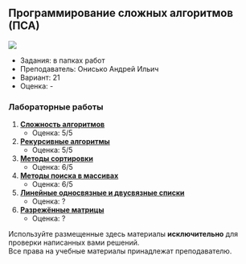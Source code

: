 ## Программирование сложных алгоритмов (ПСА)

![](https://img.shields.io/badge/Programming%20lang-Java-informational?style=flat-square&logo=java&logoColor=white&color=5194f0)

- Задания: в папках работ
- Преподаватель: Онисько Андрей Ильич
- Вариант: 21
- Оценка: -<br>

### Лабораторные работы
1. [**Сложность алгоритмов**](https://github.com/xairaven/KPI-Labs/tree/main/2ndSemester/Programming%20complex%20algorithms/Lab1)
   - Оценка: 5/5
2. [**Рекурсивные алгоритмы**](https://github.com/xairaven/KPI-Labs/tree/main/2ndSemester/Programming%20complex%20algorithms/Lab2)
   - Оценка: 5/5
3. [**Методы сортировки**](https://github.com/xairaven/KPI-Labs/tree/main/2ndSemester/Programming%20complex%20algorithms/Lab3)
   - Оценка: 6/5
4. [**Методы поиска в массивах**](https://github.com/xairaven/KPI-Labs/tree/main/2ndSemester/Programming%20complex%20algorithms/Lab4)
   - Оценка: 6/5
5. [**Линейные односвязные и двусвязные списки**](https://github.com/xairaven/KPI-Labs/tree/main/2ndSemester/Programming%20complex%20algorithms/Lab5)
   - Оценка: ?
6. [**Разрежённые матрицы**](https://github.com/xairaven/KPI-Labs/tree/main/2ndSemester/Programming%20complex%20algorithms/Lab6)
   - Оценка: ?
   
Используйте размещенные здесь материалы **исключительно** для проверки написанных вами решений.<br>
Все права на учебные материалы принадлежат преподавателю. 
